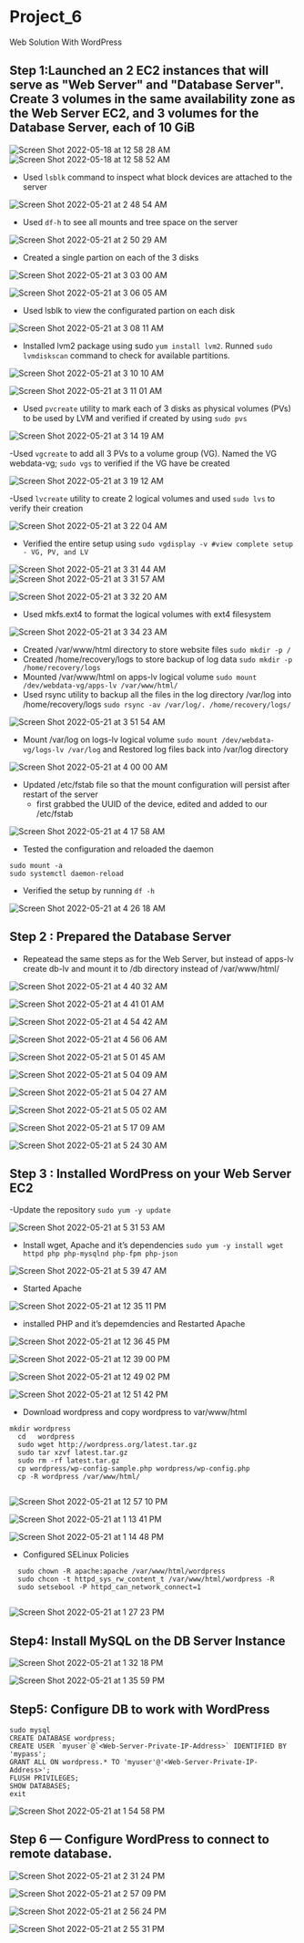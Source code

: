 # Project_6
Web Solution With WordPress
## Step 1:Launched an 2 EC2 instances that will serve as "Web Server" and "Database Server". Create 3 volumes in the same availability zone  as the Web Server EC2, and 3 volumes for the Database Server, each of 10 GiB

![Screen Shot 2022-05-18 at 12 58 28 AM](https://user-images.githubusercontent.com/101080172/169388884-cd327988-44a1-46cb-bdc4-e719abfdbf5b.png)
![Screen Shot 2022-05-18 at 12 58 52 AM](https://user-images.githubusercontent.com/101080172/169388922-023d5731-85e3-477b-b698-c8bae8e48b67.png)

- Used `lsblk` command to inspect what block devices are attached to the server

![Screen Shot 2022-05-21 at 2 48 54 AM](https://user-images.githubusercontent.com/101080172/169639675-bbbf2259-2440-4d44-b745-b2d7644edd6e.png)

- Used `df-h` to see all mounts and tree space on the server

![Screen Shot 2022-05-21 at 2 50 29 AM](https://user-images.githubusercontent.com/101080172/169639763-aa749e78-4c8a-4051-8edc-66d6db7859d1.png)

- Created a single partion on each of the 3 disks

![Screen Shot 2022-05-21 at 3 03 00 AM](https://user-images.githubusercontent.com/101080172/169640111-fcca8006-6362-47b5-bc2d-a9d810fc0941.png)

![Screen Shot 2022-05-21 at 3 06 05 AM](https://user-images.githubusercontent.com/101080172/169640200-e08da43e-468e-4bf5-a2cb-cc8b14c535d1.png)

- Used lsblk to view the configurated partion on each disk

![Screen Shot 2022-05-21 at 3 08 11 AM](https://user-images.githubusercontent.com/101080172/169640273-5eed7e68-858f-419e-968c-b34fc4e43a20.png)

- Installed lvm2 package using sudo `yum install lvm2`. Runned `sudo lvmdiskscan` command to check for available partitions.

![Screen Shot 2022-05-21 at 3 10 10 AM](https://user-images.githubusercontent.com/101080172/169640366-917d1335-7549-4c33-8b32-7b6cf00bd6db.png)

![Screen Shot 2022-05-21 at 3 11 01 AM](https://user-images.githubusercontent.com/101080172/169640381-09bbcacc-4f94-4caf-9c07-78aa52dc4ba5.png)


- Used `pvcreate` utility to mark each of 3 disks as physical volumes (PVs) to be used by LVM and verified if created by using `sudo pvs`


![Screen Shot 2022-05-21 at 3 14 19 AM](https://user-images.githubusercontent.com/101080172/169640481-5be87c13-e9b9-44f3-a66b-a6b3f458a5b9.png)


-Used `vgcreate` to add all 3 PVs to a volume group (VG). Named the VG webdata-vg; `sudo vgs` to verified if the VG have be created

![Screen Shot 2022-05-21 at 3 19 12 AM](https://user-images.githubusercontent.com/101080172/169640772-92ac9871-7852-4eaa-a406-28d8ff35503f.png)

-Used `lvcreate` utility to create 2 logical volumes and used `sudo lvs` to verify their creation

![Screen Shot 2022-05-21 at 3 22 04 AM](https://user-images.githubusercontent.com/101080172/169640821-4253d3fe-6abc-4516-8604-98730f6e74b1.png)


- Verified the entire setup using `sudo vgdisplay -v #view complete setup - VG, PV, and LV`

![Screen Shot 2022-05-21 at 3 31 44 AM](https://user-images.githubusercontent.com/101080172/169641099-d5302ade-b6dd-422b-81b2-174515fb4796.png)
![Screen Shot 2022-05-21 at 3 31 57 AM](https://user-images.githubusercontent.com/101080172/169641102-d1ee1ba4-36a7-46f1-8d57-7f10c3092ddc.png)

![Screen Shot 2022-05-21 at 3 32 20 AM](https://user-images.githubusercontent.com/101080172/169641106-b4a55695-6e97-4ee4-828a-7498d8e25762.png)

- Used mkfs.ext4 to format the logical volumes with ext4 filesystem


![Screen Shot 2022-05-21 at 3 34 23 AM](https://user-images.githubusercontent.com/101080172/169641270-0596529f-1c8b-4b90-9c6a-030b7b3121d4.png)


- Created /var/www/html directory to store website files `sudo mkdir -p /`
 - Created /home/recovery/logs to store backup of log data `sudo mkdir -p /home/recovery/logs`
 - Mounted /var/www/html on apps-lv logical volume `sudo mount /dev/webdata-vg/apps-lv /var/www/html/`
 - Used rsync utility to backup all the files in the log directory /var/log into /home/recovery/logs `sudo rsync -av /var/log/. /home/recovery/logs/`

![Screen Shot 2022-05-21 at 3 51 54 AM](https://user-images.githubusercontent.com/101080172/169641824-14cc904c-faea-4d23-8758-5d43ed0fc5b7.png)


- Mount /var/log on logs-lv logical volume `sudo mount /dev/webdata-vg/logs-lv /var/log` and Restored log files back into /var/log directory

![Screen Shot 2022-05-21 at 4 00 00 AM](https://user-images.githubusercontent.com/101080172/169642180-6c2a7a52-f074-4313-ba00-751b1c60953a.png)


- Updated /etc/fstab file so that the mount configuration will persist after restart of the server
  - first grabbed the UUID of the device, edited and added to our /etc/fstab
 
![Screen Shot 2022-05-21 at 4 17 58 AM](https://user-images.githubusercontent.com/101080172/169642849-852dda2f-0709-4434-a16a-074aed2d21d4.png)

- Tested the configuration and reloaded the daemon

 ````
 sudo mount -a
 sudo systemctl daemon-reload 
 ````
- Verified the setup by running `df -h`

![Screen Shot 2022-05-21 at 4 26 18 AM](https://user-images.githubusercontent.com/101080172/169643118-1924ba74-6e4e-414a-a4cf-ac60d31dbd62.png)

## Step 2 : Prepared the Database Server

- Repeatead the same steps as for the Web Server, but instead of apps-lv create db-lv and mount it to /db directory instead of /var/www/html/

![Screen Shot 2022-05-21 at 4 40 32 AM](https://user-images.githubusercontent.com/101080172/169643570-218dad3f-a84e-4d1b-bf4b-53603225973f.png)

![Screen Shot 2022-05-21 at 4 41 01 AM](https://user-images.githubusercontent.com/101080172/169643573-89768a90-2c57-4e89-ac75-730e5829fa7e.png)

![Screen Shot 2022-05-21 at 4 54 42 AM](https://user-images.githubusercontent.com/101080172/169644057-8344281d-b242-48e2-b00f-147cd5bfb17c.png)

![Screen Shot 2022-05-21 at 4 56 06 AM](https://user-images.githubusercontent.com/101080172/169644098-6d299749-e860-45a2-bea1-4ddc707443ab.png)

![Screen Shot 2022-05-21 at 5 01 45 AM](https://user-images.githubusercontent.com/101080172/169644283-f3c786f8-5aac-4cc0-89e7-9fe5d626459b.png)

![Screen Shot 2022-05-21 at 5 04 09 AM](https://user-images.githubusercontent.com/101080172/169644439-1a86640a-f849-4117-bacc-d5a902cef4ee.png)

![Screen Shot 2022-05-21 at 5 04 27 AM](https://user-images.githubusercontent.com/101080172/169644445-dc47bbe9-945c-4e01-afd4-f6a7738913f8.png)

![Screen Shot 2022-05-21 at 5 05 02 AM](https://user-images.githubusercontent.com/101080172/169644452-7a406ff2-c851-424c-a577-488ee5fe042f.png)

![Screen Shot 2022-05-21 at 5 17 09 AM](https://user-images.githubusercontent.com/101080172/169645076-613b115d-99ed-4836-b39a-a071af34de30.png)

![Screen Shot 2022-05-21 at 5 24 30 AM](https://user-images.githubusercontent.com/101080172/169645126-e153e679-ba0c-4771-9412-69f06948fa97.png)



## Step 3 : Installed WordPress on your Web Server EC2
-Update the repository `sudo yum -y update`

![Screen Shot 2022-05-21 at 5 31 53 AM](https://user-images.githubusercontent.com/101080172/169645429-a334d599-920e-4297-8ab7-c3866199cf31.png)


- Install wget, Apache and it’s dependencies `sudo yum -y install wget httpd php php-mysqlnd php-fpm php-json`

![Screen Shot 2022-05-21 at 5 39 47 AM](https://user-images.githubusercontent.com/101080172/169645692-09bf99a5-3544-470f-9279-9cc3fa6cb6d5.png)


- Started Apache

![Screen Shot 2022-05-21 at 12 35 11 PM](https://user-images.githubusercontent.com/101080172/169661148-3bb72961-f6f0-4bc0-a725-1d2406bff6c6.png)


- installed  PHP and it’s depemdencies and Restarted Apache

![Screen Shot 2022-05-21 at 12 36 45 PM](https://user-images.githubusercontent.com/101080172/169661335-c8c486a1-a65e-4c06-90a7-3dcb0993fbeb.png)

![Screen Shot 2022-05-21 at 12 39 00 PM](https://user-images.githubusercontent.com/101080172/169661341-3cbe7228-e79b-496c-a9e4-e9e24f079b76.png)

![Screen Shot 2022-05-21 at 12 49 02 PM](https://user-images.githubusercontent.com/101080172/169661512-137a247b-2f85-45fb-8d3d-1938dee161c0.png)

![Screen Shot 2022-05-21 at 12 51 42 PM](https://user-images.githubusercontent.com/101080172/169661521-b2119c86-fb64-47c2-b965-a7b5161ccdbf.png)

- Download wordpress and copy wordpress to var/www/html
````
mkdir wordpress
  cd   wordpress
  sudo wget http://wordpress.org/latest.tar.gz
  sudo tar xzvf latest.tar.gz
  sudo rm -rf latest.tar.gz
  cp wordpress/wp-config-sample.php wordpress/wp-config.php
  cp -R wordpress /var/www/html/
  
  ````
  ![Screen Shot 2022-05-21 at 12 57 10 PM](https://user-images.githubusercontent.com/101080172/169662587-e863e8b5-2723-41e9-9e51-a0ebbf185dd0.png)
  
![Screen Shot 2022-05-21 at 1 13 41 PM](https://user-images.githubusercontent.com/101080172/169662599-13233159-8ff1-4d16-beed-1cd2be7d440a.png)

![Screen Shot 2022-05-21 at 1 14 48 PM](https://user-images.githubusercontent.com/101080172/169662604-af57c78d-b1bc-4b85-b904-3ef365b9917e.png)

- Configured SELinux Policies

````
  sudo chown -R apache:apache /var/www/html/wordpress
  sudo chcon -t httpd_sys_rw_content_t /var/www/html/wordpress -R
  sudo setsebool -P httpd_can_network_connect=1
 
 ````
 ![Screen Shot 2022-05-21 at 1 27 23 PM](https://user-images.githubusercontent.com/101080172/169662708-4f29fcc5-9a79-48b8-81cb-3b070f6b3db1.png)
 
 ## Step4: Install MySQL on the DB Server Instance 
 
 ![Screen Shot 2022-05-21 at 1 32 18 PM](https://user-images.githubusercontent.com/101080172/169663721-64dc442a-cc57-4804-a866-3175454993e5.png)

 ![Screen Shot 2022-05-21 at 1 35 59 PM](https://user-images.githubusercontent.com/101080172/169663713-b2e8415a-af49-42da-9bf3-f2d4834ff30f.png)

## Step5: Configure DB to work with WordPress

````
sudo mysql
CREATE DATABASE wordpress;
CREATE USER `myuser`@`<Web-Server-Private-IP-Address>` IDENTIFIED BY 'mypass';
GRANT ALL ON wordpress.* TO 'myuser'@'<Web-Server-Private-IP-Address>';
FLUSH PRIVILEGES;
SHOW DATABASES;
exit
````
 ![Screen Shot 2022-05-21 at 1 54 58 PM](https://user-images.githubusercontent.com/101080172/169663632-2214cffb-e537-48a2-858d-7ae8819f391d.png)
 
## Step 6 — Configure WordPress to connect to remote database.
 
 ![Screen Shot 2022-05-21 at 2 31 24 PM](https://user-images.githubusercontent.com/101080172/169665727-a6ee0900-1bb9-43f3-94d3-6c8f924a142b.png)

![Screen Shot 2022-05-21 at 2 57 09 PM](https://user-images.githubusercontent.com/101080172/169665761-7ec29d83-3152-48a3-90f1-6dd1b897c49c.png)

![Screen Shot 2022-05-21 at 2 56 24 PM](https://user-images.githubusercontent.com/101080172/169665786-a7b5f808-0426-4ca7-8641-ffbeb2496561.png)

![Screen Shot 2022-05-21 at 2 55 31 PM](https://user-images.githubusercontent.com/101080172/169665916-bb63ef67-060e-4730-9719-092e53eef2ca.png)



 
